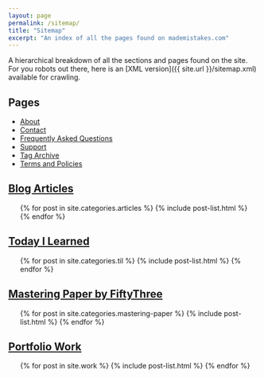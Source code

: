 ```yaml
---
layout: page
permalink: /sitemap/
title: "Sitemap"
excerpt: "An index of all the pages found on mademistakes.com"
---
```


A hierarchical breakdown of all the sections and pages found on the site. For you robots out there, here is an [XML version]({{ site.url }}/sitemap.xml) available for crawling.

<h2>Pages</h2>
<ul>
  <li><a href="{{ site.url }}/about/">About</a></li>
  <li><a href="{{ site.url }}/contact/">Contact</a></li>
  <li><a href="{{ site.url }}/faqs/">Frequently Asked Questions</a></li>
  <li><a href="{{ site.url }}/support/">Support</a></li>
  <li><a href="{{ site.url }}/tag/">Tag Archive</a></li>
  <li><a href="{{ site.url }}/terms/">Terms and Policies</a></li>
</ul>

<h2><a href="{{ site.url }}/articles/">Blog Articles</a></h2>
<ul>
  {% for post in site.categories.articles %}
    {% include post-list.html %}
  {% endfor %}
</ul>

<h2><a href="{{ site.url }}/til/">Today I Learned</a></h2>
<ul>
  {% for post in site.categories.til %}
    {% include post-list.html %}
  {% endfor %}
</ul>

<h2><a href="{{ site.url }}/mastering-paper/">Mastering Paper by FiftyThree</a></h2>
<ul>
  {% for post in site.categories.mastering-paper %}
    {% include post-list.html %}
  {% endfor %}
</ul>

<h2><a href="{{ site.url }}/work/">Portfolio Work</a></h2>
<ul>
  {% for post in site.work %}
    {% include post-list.html %}
  {% endfor %}
</ul>
